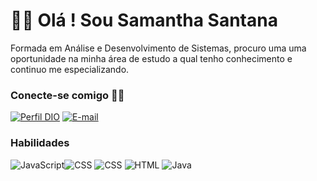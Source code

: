 
#  🙋‍♀️ Olá !  Sou Samantha Santana

Formada em Análise e Desenvolvimento de Sistemas, procuro uma uma oportunidade na minha área de estudo a qual tenho conhecimento e continuo me especializando.

### Conecte-se comigo 👩‍💻

[![Perfil DIO](https://img.shields.io/badge/-Meu%20Perfil%20na%20DIO-30A3DC?style=for-the-badge)](https://web.dio.me/users/samantha_vdrs?tab=skills/)
[![E-mail](https://img.shields.io/badge/-Email-FFF?style=for-the-badge&logo=microsoft-outlook&logoColor=E94D5F)](mailto:samantha_vdrs@hotmail.com)

### Habilidades

![JavaScript](https://img.shields.io/badge/JavaScript-FFF?style=for-the-badge&logo=javascript)![CSS](https://img.shields.io/badge/CSS-FFF?style=for-the-badge&logo=css3&logoColor=264CE4)
![CSS](https://img.shields.io/badge/CSS-FFF?style=for-the-badge&logo=css3&logoColor=264CE4)
![HTML](https://img.shields.io/badge/HTML-FFF?style=for-the-badge&logo=html5)
![Java](https://img.shields.io/badge/Java-FFF?style=for-the-badge&logo=java)

